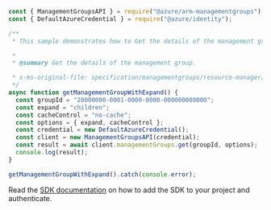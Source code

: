 ```javascript
const { ManagementGroupsAPI } = require("@azure/arm-managementgroups");
const { DefaultAzureCredential } = require("@azure/identity");

/**
 * This sample demonstrates how to Get the details of the management group.

 *
 * @summary Get the details of the management group.

 * x-ms-original-file: specification/managementgroups/resource-manager/Microsoft.Management/stable/2021-04-01/examples/GetManagementGroupWithExpand.json
 */
async function getManagementGroupWithExpand() {
  const groupId = "20000000-0001-0000-0000-000000000000";
  const expand = "children";
  const cacheControl = "no-cache";
  const options = { expand, cacheControl };
  const credential = new DefaultAzureCredential();
  const client = new ManagementGroupsAPI(credential);
  const result = await client.managementGroups.get(groupId, options);
  console.log(result);
}

getManagementGroupWithExpand().catch(console.error);
```

Read the [SDK documentation](https://github.com/Azure/azure-sdk-for-js/blob/%40azure%2Farm-managementgroups_2.0.1/sdk/managementgroups/arm-managementgroups/README.md) on how to add the SDK to your project and authenticate.

